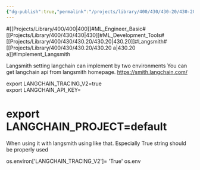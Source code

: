 ```yaml
---
{"dg-publish":true,"permalink":"/projects/library/400/430/430-20/430-20-a/","noteIcon":"0","created":"2024-03-25T19:04:03.453+09:00","updated":"2024-04-11T00:48:39.841+09:00"}
---
```


#[[Projects/Library/400/400\|400]]#ML_Engineer_Basic#[[Projects/Library/400/430/430\|430]]#ML_Development_Tools#[[Projects/Library/400/430/430.20/430.20\|430.20]]#Langsmith#[[Projects/Library/400/430/430.20/430.20 a\|430.20 a]]#Implement_Langsmith

Langsmith setting
langchain can implement by two environments
You can get langchain api from langsmith homepage.
https://smith.langchain.com/

export LANGCHAIN_TRACING_V2=true  
export LANGCHAIN_API_KEY=<your-api-key>

# export LANGCHAIN_PROJECT=default
When using it with langsmith using like that. Especially True string should be properly used

os.environ['LANGCHAIN_TRACING_V2']= 'True'
os.env